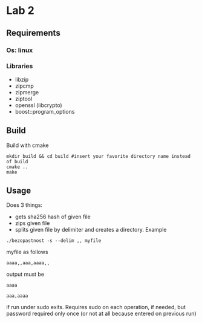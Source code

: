 # Lab 2

## Requirements
### Os: linux 
### Libraries
- libzip
- zipcmp
- zipmerge
- ziptool
- openssl (libcrypto)
- boost::program_options
## Build
Build with cmake
```
mkdir build && cd build #insert your favorite directory name instead of build
cmake ..
make
```

## Usage
Does 3 things: 
- gets sha256 hash of given file
- zips given file
- splits given file by delimiter and creates a directory. Example 
```
./bezopastnost -s --delim ,, myfile 
```
myfile as follows
```
aaaa,,aaa,aaaa,,
```
output must be
```
aaaa
```
```
aaa,aaaa
```
if run under sudo exits. Requires sudo on each operation, if needed, but password required only once (or not at all because entered on previous run)

